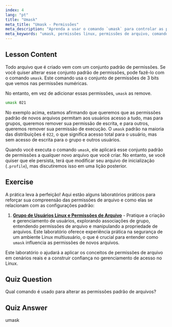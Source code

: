 ```yaml
---
index: 4
lang: "pt"
title: "Umask"
meta_title: "Umask - Permissões"
meta_description: "Aprenda a usar o comando `umask` para controlar as permissões padrão de arquivos no Linux. Entenda as permissões numéricas e gerencie o acesso a novos arquivos facilmente."
meta_keywords: "umask, permissões linux, permissões de arquivo, comandos linux, linux para iniciantes, tutorial linux, permissões padrão"
---
```


## Lesson Content

Todo arquivo que é criado vem com um conjunto padrão de permissões. Se você quiser alterar esse conjunto padrão de permissões, pode fazê-lo com o comando `umask`. Este comando usa o conjunto de permissões de 3 bits que vemos nas permissões numéricas.

No entanto, em vez de adicionar essas permissões, `umask` as remove.

```bash
umask 021
```

No exemplo acima, estamos afirmando que queremos que as permissões padrão de novos arquivos permitam aos usuários acesso a tudo, mas para grupos, queremos remover sua permissão de escrita, e para outros, queremos remover sua permissão de execução. O `umask` padrão na maioria das distribuições é `022`, o que significa acesso total para o usuário, mas sem acesso de escrita para o grupo e outros usuários.

Quando você executa o comando `umask`, ele aplicará esse conjunto padrão de permissões a qualquer novo arquivo que você criar. No entanto, se você quiser que ele persista, terá que modificar seu arquivo de inicialização (`.profile`), mas discutiremos isso em uma lição posterior.

## Exercise

A prática leva à perfeição! Aqui estão alguns laboratórios práticos para reforçar sua compreensão das permissões de arquivo e como elas se relacionam com as configurações padrão:

1. **[Grupo de Usuários Linux e Permissões de Arquivo](https://labex.io/pt/labs/linux-linux-user-group-and-file-permissions-18002)** - Pratique a criação e gerenciamento de usuários, explorando associações de grupo, entendendo permissões de arquivo e manipulando a propriedade de arquivos. Este laboratório oferece experiência prática na segurança de um ambiente Linux multiusuário, o que é crucial para entender como `umask` influencia as permissões de novos arquivos.

Este laboratório o ajudará a aplicar os conceitos de permissões de arquivo em cenários reais e a construir confiança no gerenciamento de acesso no Linux.

## Quiz Question

Qual comando é usado para alterar as permissões padrão de arquivos?

## Quiz Answer

umask
